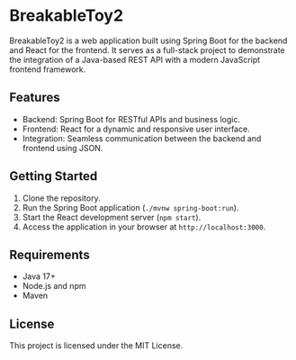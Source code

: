 # BreakableToy2

BreakableToy2 is a web application built using Spring Boot for the backend and React for the frontend. It serves as a full-stack project to demonstrate the integration of a Java-based REST API with a modern JavaScript frontend framework.

## Features
- Backend: Spring Boot for RESTful APIs and business logic.
- Frontend: React for a dynamic and responsive user interface.
- Integration: Seamless communication between the backend and frontend using JSON.

## Getting Started
1. Clone the repository.
2. Run the Spring Boot application (`./mvnw spring-boot:run`).
3. Start the React development server (`npm start`).
4. Access the application in your browser at `http://localhost:3000`.

## Requirements
- Java 17+
- Node.js and npm
- Maven

## License
This project is licensed under the MIT License.

